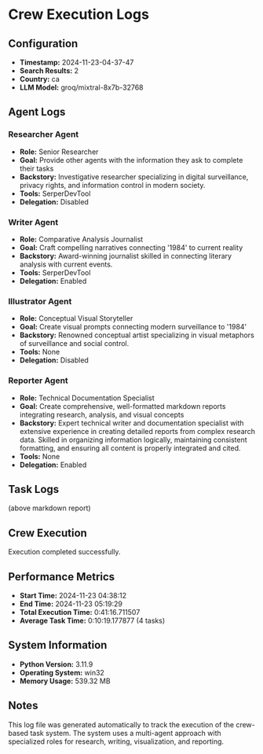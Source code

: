 # Crew Execution Logs

## Configuration
- **Timestamp:** 2024-11-23-04-37-47
- **Search Results:** 2
- **Country:** ca
- **LLM Model:** groq/mixtral-8x7b-32768

## Agent Logs

### Researcher Agent
- **Role:** Senior Researcher
- **Goal:** Provide other agents with the information they ask to complete their tasks
- **Backstory:** Investigative researcher specializing in digital surveillance,
            privacy rights, and information control in modern society.
- **Tools:** SerperDevTool
- **Delegation:** Disabled

### Writer Agent
- **Role:** Comparative Analysis Journalist
- **Goal:** Craft compelling narratives connecting '1984' to current reality
- **Backstory:** Award-winning journalist skilled in connecting literary analysis
            with current events.
- **Tools:** SerperDevTool
- **Delegation:** Enabled

### Illustrator Agent
- **Role:** Conceptual Visual Storyteller
- **Goal:** Create visual prompts connecting modern surveillance to '1984'
- **Backstory:** Renowned conceptual artist specializing in visual metaphors
            of surveillance and social control.
- **Tools:** None
- **Delegation:** Disabled

### Reporter Agent
- **Role:** Technical Documentation Specialist
- **Goal:** Create comprehensive, well-formatted markdown reports integrating research, analysis, and visual concepts
- **Backstory:** Expert technical writer and documentation specialist with extensive experience in 
            creating detailed reports from complex research data. Skilled in organizing information logically,
            maintaining consistent formatting, and ensuring all content is properly integrated and cited.
- **Tools:** None
- **Delegation:** Enabled

## Task Logs
(above markdown report)

## Crew Execution
Execution completed successfully.

## Performance Metrics
- **Start Time:** 2024-11-23 04:38:12
- **End Time:** 2024-11-23 05:19:29
- **Total Execution Time:** 0:41:16.711507
- **Average Task Time:** 0:10:19.177877 (4 tasks)

## System Information
- **Python Version:** 3.11.9
- **Operating System:** win32
- **Memory Usage:** 539.32 MB

## Notes
This log file was generated automatically to track the execution of the crew-based task system.
The system uses a multi-agent approach with specialized roles for research, writing, visualization, and reporting.